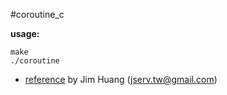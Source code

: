#coroutine_c

**usage:**

```
make
./coroutine
```

* [reference](http://blog.linux.org.tw/~jserv/archives/001848.html) by Jim Huang (jserv.tw@gmail.com)

